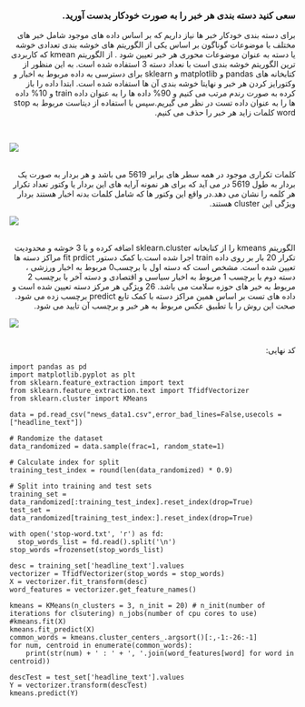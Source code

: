<div dir="rtl">
	
  ### سعی کنید دسته بندی هر خبر را به صورت خودکار بدست آورید.
  برای دسته بندی خودکار خبر ها نیاز داریم که بر اساس داده های موجود شامل خبر های مختلف با موضوعات گوناگون بر اساس یکی از الگوریتم های خوشه بندی تعدادی خوشه یا دسته به عنوان موضوعات محوری هر خبر تعیین شود . از الگوریتم kmean که کاربردی ترین الگوریتم خوشه بندی است با نعداد دسته 3 استفاده شده است.
  به این منظور از کتابخانه های pandas و matplotlib و sklearn برای دسترسی به داده مربوط به اخبار و وکتورایز کردن هر خبر و نهایتا خوشه بندی آن ها استفاده شده است.
  ابتدا داده را باز کرده به صورت رندم مرتب می کنیم و 90% داده ها را به عنوان داده train و 10% داده ها را به عنوان داده تست در نظر می گیریم.سپس با استفاده از دیتاست مربوط به stop word کلمات زاید هر خبر را حذف می کنیم.
</div>
<br/>
  
  ![](https://github.com/semnan-university-ai/machine-learning-class/blob/main/excersiecs/mahyaghlmrz/30/image/1.jpeg)
  
<br/>
<div dir="rtl">
	کلمات تکراری موجود در همه سطر های برابر 5619  می باشد و هر بردار به صورت یک بردار به طول 5619 در می آید که برای هر نمونه آرایه های این بردار یا وکتور تعداد تکرار هر کلمه را نشان می دهد.در واقع این وکتور ها که شامل کلمات بدنه اخبار هستند بردار ویژگی این cluster هستند.
</div>  

  ![](https://github.com/semnan-university-ai/machine-learning-class/blob/main/excersiecs/mahyaghlmrz/30/image/2.jpeg)
  
<br/>
<div dir="rtl">
	الگوریتم kmeans را از کتابخانه sklearn.cluster اضافه کرده و با 3 خوشه و محدودیت تکرار 20 بار بر روی داده train اجرا شده است.با کمک دستور fit prdict مراکز دسته ها تعیین شده است. مشخص است که دسته اول با برچسب0 مربوط به اخبار ورزشی ، دسته دوم با برچسب 1 مربوط به اخبار سیاسی و اقتصادی و دسته آخر با برچسب 2 مربوط به خبر های حوزه سلامت می باشد. 26 ویژگی  هر مرکز دسته تعیین شده است و داده های تست بر اساس همین مراکز دسته با کمک تابع predict برچسب زده می شود.
	صحت این روش را با تطبیق عکس مربوط به هر خبر و برچسب آن تایید می شود.
</div>
  
  ![](https://github.com/semnan-university-ai/machine-learning-class/blob/main/excersiecs/mahyaghlmrz/30/image/3.jpeg)
  
<br/>
<div dir="rtl">
  کد نهایی:
</div>

```
import pandas as pd 
import matplotlib.pyplot as plt
from sklearn.feature_extraction import text
from sklearn.feature_extraction.text import TfidfVectorizer
from sklearn.cluster import KMeans

data = pd.read_csv("news_data1.csv",error_bad_lines=False,usecols =["headline_text"])

# Randomize the dataset
data_randomized = data.sample(frac=1, random_state=1)

# Calculate index for split
training_test_index = round(len(data_randomized) * 0.9)

# Split into training and test sets
training_set = data_randomized[:training_test_index].reset_index(drop=True)
test_set = data_randomized[training_test_index:].reset_index(drop=True)

with open('stop-word.txt', 'r') as fd:
  stop_words_list = fd.read().split('\n') 
stop_words =frozenset(stop_words_list)

desc = training_set['headline_text'].values
vectorizer = TfidfVectorizer(stop_words = stop_words)
X = vectorizer.fit_transform(desc)
word_features = vectorizer.get_feature_names()

kmeans = KMeans(n_clusters = 3, n_init = 20) # n_init(number of iterations for clsutering) n_jobs(number of cpu cores to use)
#kmeans.fit(X)
kmeans.fit_predict(X)
common_words = kmeans.cluster_centers_.argsort()[:,-1:-26:-1]
for num, centroid in enumerate(common_words):
    print(str(num) + ' : ' + ', '.join(word_features[word] for word in centroid))

descTest = test_set['headline_text'].values
Y = vectorizer.transform(descTest)
kmeans.predict(Y)

```

  
  </div>
